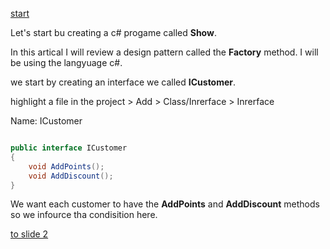 [start](./page01.md)

Let's start bu creating a c# progame called **Show**.

In this artical I will review a design pattern called the **Factory** method.
I will be using the langyuage c#.

we start by creating an interface we called **ICustomer**.

highlight a file in the project > Add > Class/Inrerface > Inrerface

Name: ICustomer

```csharp

public interface ICustomer
{
    void AddPoints();
    void AddDiscount();
}

```

We want each customer to have the **AddPoints** and **AddDiscount** methods so we infource tha condisition here.


[to slide 2](./page02.md)
